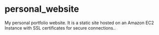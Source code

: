 # personal_website
My personal portfolio website. It is a static site hosted on an Amazon EC2 Instance with SSL certificates for secure connections..
